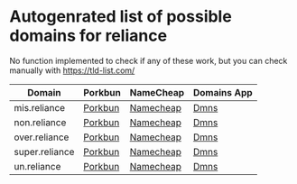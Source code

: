 # Autogenrated list of possible domains for reliance

No function implemented to check if any of these work, but you can check manually with https://tld-list.com/

| Domain | Porkbun | NameCheap | Domains App |
|---|---|---|---|
| mis.reliance | [Porkbun](https://porkbun.com/checkout/search?prb=e814663da1&tlds=&idnLanguage=&search=search&q=mis.reliance) | [Namecheap](https://www.namecheap.com/domains/registration/results/?domain=mis.reliance) | [Dmns](https://dmns.app/domains?q=mis.reliance) |
| non.reliance | [Porkbun](https://porkbun.com/checkout/search?prb=e814663da1&tlds=&idnLanguage=&search=search&q=non.reliance) | [Namecheap](https://www.namecheap.com/domains/registration/results/?domain=non.reliance) | [Dmns](https://dmns.app/domains?q=non.reliance) |
| over.reliance | [Porkbun](https://porkbun.com/checkout/search?prb=e814663da1&tlds=&idnLanguage=&search=search&q=over.reliance) | [Namecheap](https://www.namecheap.com/domains/registration/results/?domain=over.reliance) | [Dmns](https://dmns.app/domains?q=over.reliance) |
| super.reliance | [Porkbun](https://porkbun.com/checkout/search?prb=e814663da1&tlds=&idnLanguage=&search=search&q=super.reliance) | [Namecheap](https://www.namecheap.com/domains/registration/results/?domain=super.reliance) | [Dmns](https://dmns.app/domains?q=super.reliance) |
| un.reliance | [Porkbun](https://porkbun.com/checkout/search?prb=e814663da1&tlds=&idnLanguage=&search=search&q=un.reliance) | [Namecheap](https://www.namecheap.com/domains/registration/results/?domain=un.reliance) | [Dmns](https://dmns.app/domains?q=un.reliance) |
